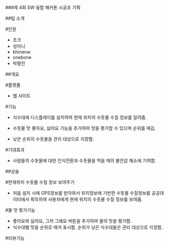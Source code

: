 ###제 4회 SW 융합 해커톤 시공조 기획

##팀 소개

#인원

* 초크
* 성미니
* khinenw
* onebone
* 박평진

##개요

#플랫폼

* 웹 사이트

#기능

* 식수대에 디스플레이를 설치하여 현재 위치의 수돗물 수질 정보를 알려줌.

* 수돗물 맛 좋아요, 싫어요 기능을 추가하여 맛을 평가할 수 있으며 순위를 매김.
* 낮은 순위의 수돗물을 관리 대상으로 지정함.

#기대효과

* 사람들의 수돗물에 대한 인식전환과 수돗물을 먹을 때의 불안감 해소에 기여함.

##상술

#현재위치 수돗물 수질 정보 보여주기

* 처음 설치 시에 GPS정보를 받아와서 위치정보에 기반한 수돗물 수질정보를 공공데이터에서 획득하여 사용자에게 현재 위치의 수돗물 수질 정보를 보여줌.

#물 맛 평가기능

* 좋아요와 싫어요, 그저 그래요 버튼을 추가하여 물의 맛을 평가함.
* 식수대별 맛을 순위로 매겨 표시함. 순위가 낮은 식수대들은 관리 대상으로 지정함.

#리뷰기능

##
